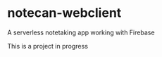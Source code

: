 # notecan-webclient
A serverless notetaking app working with Firebase

This is a project in progress
